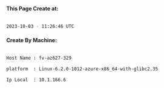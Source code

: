 
   
#### This Page Create at:

```bash

2023-10-03 - 11:26:46 UTC

```

#### Create By Machine:

```bash

Host Name : fv-az627-329

platform  : Linux-6.2.0-1012-azure-x86_64-with-glibc2.35

Ip Local  : 10.1.166.6

```


